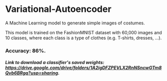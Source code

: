 # Variational-Autoencoder
A Machine Learning model to generate simple images of costumes.

This model is trained on the FashionMNIST dataset with 60,000 images and 10 classes, where each class is a type of clothes (e.g. T-shirts, dresses, ...).

### Accuracy: 86%.

##### Link to download a classifier's saved weights: https://drive.google.com/drive/folders/1A2igDFZPEVLX2RnNSncwGTm8Qvb6BRgq?usp=sharing.
